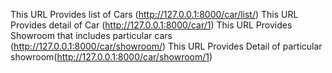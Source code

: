This URL Provides list of Cars (http://127.0.0.1:8000/car/list/)
This URL Provides detail of Car (http://127.0.0.1:8000/car/1) 
This URL Provides Showroom that includes particular cars (http://127.0.0.1:8000/car/showroom/)
This URL Provides Detail of particular showroom(http://127.0.0.1:8000/car/showroom/1)
